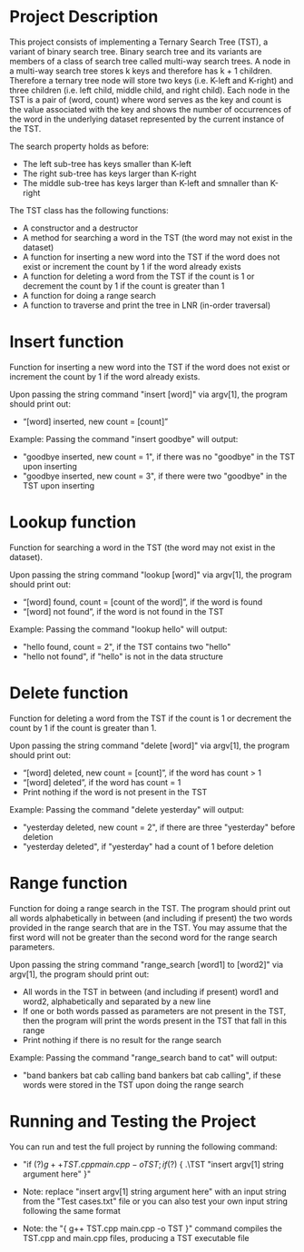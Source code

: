 # Project Description

This project consists of implementing a Ternary Search Tree (TST), a variant of binary search tree. 
Binary search tree and its variants are members of a class of search tree called multi-way search trees. 
A node in a multi-way search tree stores k keys and therefore has k + 1 children. 
Therefore a ternary tree node will store two keys (i.e. K-left and K-right) and three children (i.e. left child, middle child, and right child).
Each node in the TST is a pair of (word, count) where word serves as the key and count is the value associated with the key
and shows the number of occurrences of the word in the underlying dataset represented by the current instance of the TST.

The search property holds as before:
- The left sub-tree has keys smaller than K-left
- The right sub-tree has keys larger than K-right
- The middle sub-tree has keys larger than K-left and smnaller than K-right

The TST class has the following functions:
-  A constructor and a destructor
-  A method for searching a word in the TST (the word may not exist in the dataset)
-  A function for inserting a new word into the TST if the word does not exist or increment the count by 1 if the word already exists
-  A function for deleting a word from the TST if the count is 1 or decrement the count by 1 if the count is greater than 1
-  A function for doing a range search
-  A function to traverse and print the tree in LNR (in-order traversal)

# Insert function

Function for inserting a new word into the TST if the word does not exist or increment the count by 1 if the word already exists.

Upon passing the string command "insert [word]" via argv[1], the program should print out:
- “[word] inserted, new count = [count]”

Example:
Passing the command "insert goodbye" will output:
- "goodbye inserted, new count = 1", if there was no "goodbye" in the TST upon inserting
- "goodbye inserted, new count = 3", if there were two "goodbye" in the TST upon inserting

# Lookup function

Function for searching a word in the TST (the word may not exist in the dataset).

Upon passing the string command "lookup [word]" via argv[1], the program should print out:
- “[word] found, count = [count of the word]”, if the word is found
- “[word] not found”, if the word is not found in the TST

Example:
Passing the command "lookup hello" will output:
- "hello found, count = 2", if the TST contains two "hello"
- "hello not found", if "hello" is not in the data structure

# Delete function

Function for deleting a word from the TST if the count is 1 or decrement the count by 1 if the count is greater than 1.

Upon passing the string command "delete [word]" via argv[1], the program should print out:
- “[word] deleted, new count = [count]”, if the word has count > 1
- “[word] deleted”, if the word has count = 1
- Print nothing if the word is not present in the TST

Example:
Passing the command "delete yesterday" will output:
- "yesterday deleted, new count = 2", if there are three "yesterday" before deletion
- "yesterday deleted", if "yesterday" had a count of 1 before deletion

# Range function

Function for doing a range search in the TST.
The program should print out all words alphabetically in between (and including if present) the two words provided in the range search that are in the TST.
You may assume that the first word will not be greater than the second word for the range search parameters.

Upon passing the string command "range_search [word1] to [word2]" via argv[1], the program should print out:
- All words in the TST in between (and including if present) word1 and word2, alphabetically and separated by a new line
- If one or both words passed as parameters are not present in the TST, then the program will print the words present in the TST that fall in this range
- Print nothing if there is no result for the range search

Example:
Passing the command "range_search band to cat" will output:
- "band
  bankers
  bat
  cab
  calling
  band
  bankers
  bat
  cab
  calling", if these words were stored in the TST upon doing the range search

# Running and Testing the Project

You can run and test the full project by running the following command:

- "if ($?) { g++ TST.cpp main.cpp -o TST } ; if ($?) { .\TST "insert argv[1] string argument here" }"

- Note: replace "insert argv[1] string argument here" with an input string from the "Test cases.txt" file
        or you can also test your own input string following the same format

- Note: the "{ g++ TST.cpp main.cpp -o TST }" command compiles the TST.cpp and main.cpp files,
        producing a TST executable file
